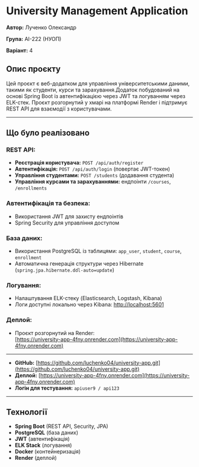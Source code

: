 # University Management Application

**Автор:** Лученко Олександр 

**Група:** АІ-222 (НУОП)

**Варіант:** 4 


## Опис проєкту

Цей проєкт є веб-додатком для управління університетськими даними, такими як студенти, курси та зарахування.Додаток побудований на основі Spring Boot із автентифікацією через JWT та логуванням через ELK-стек. Проєкт розгорнутий у хмарі на платформі Render і підтримує REST API для взаємодії з користувачами.

---

## Що було реалізовано

### REST API:
- **Реєстрація користувача:** `POST /api/auth/register`
- **Автентифікація:** `POST /api/auth/login` (повертає JWT-токен)
- **Управління студентами:** `POST /students` (додавання студента)
- **Управління курсами та зарахуваннями:** ендпоінти `/courses`, `/enrollments`

### Автентифікація та безпека:
- Використання JWT для захисту ендпоінтів
- Spring Security для управління доступом

### База даних:
- Використання PostgreSQL із таблицями: `app_user`, `student`, `course`, `enrollment`
- Автоматична генерація структури через Hibernate (`spring.jpa.hibernate.ddl-auto=update`)

### Логування:
- Налаштування ELK-стеку (Elasticsearch, Logstash, Kibana)
- Логи доступні локально через Kibana: [http://localhost:5601](http://localhost:5601)

### Деплой:
- Проєкт розгорнутий на Render:  
[https://university-app-4fny.onrender.com](https://university-app-4fny.onrender.com)

---

- **GitHub:** [https://github.com/luchenko04/university-app.git](https://github.com/luchenko04/university-app.git)
- **Деплой:** [https://university-app-4fny.onrender.com](https://university-app-4fny.onrender.com)
- **Логін для тестування:** `apiuser9 / api123`

---

## Технології
- **Spring Boot** (REST API, Security, JPA)
- **PostgreSQL** (база даних)
- **JWT** (автентифікація)
- **ELK Stack** (логування)
- **Docker** (контейнеризація)
- **Render** (деплой)
